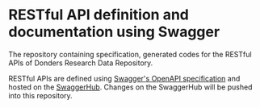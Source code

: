# RESTful API definition and documentation using Swagger

The repository containing specification, generated codes for the RESTful APIs of Donders Research Data Repository.

RESTful APIs are defined using [Swagger's OpenAPI specification](https://swagger.io/specification/) and hosted on the [SwaggerHub](https://app.swaggerhub.com/apis/hurngchunlee/DRDR_REST/1.0.0).  Changes on the SwaggerHub will be pushed into this repository.
